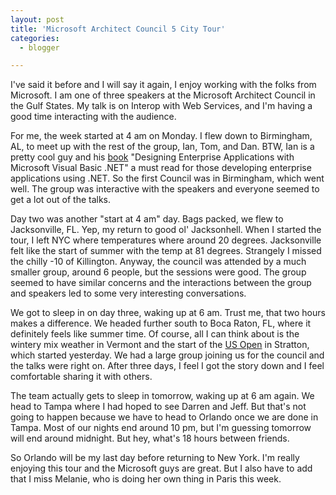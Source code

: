 ```yaml
---
layout: post
title: 'Microsoft Architect Council 5 City Tour'
categories:
  - blogger

---
```


I've said it before and I will say it again, I enjoy working with the folks from Microsoft.  I am one of three speakers at the Microsoft Architect Council in the Gulf States.  My talk is on Interop with Web Services, and I'm having a good time interacting with the audience.

For me, the week started at 4 am on Monday.  I flew down to Birmingham, AL, to meet up with the rest of the group, Ian, Tom, and Dan.  BTW, Ian is a pretty cool guy and his [book](http://www.amazon.com/exec/obidos/tg/detail/-/073561721X/qid=1047523174/sr=8-1/ref=sr_8_1/104-5489268-5846305?v=glance&amp;s=books&amp;n=507846) "Designing Enterprise Applications with Microsoft Visual Basic .NET" a must read for those developing enterprise applications using .NET.  So the first Council was in Birmingham, which went well.  The group was interactive with the speakers and everyone seemed to get a lot out of the talks.

Day two was another "start at 4 am" day.  Bags packed, we flew to Jacksonville, FL.  Yep, my return to good ol' Jacksonhell.  When I started the tour, I left NYC where temperatures where around 20 degrees.  Jacksonville felt like the start of summer with the temp at 81 degrees.  Strangely I missed the chilly -10 of Killington.  Anyway, the council was attended by a much smaller group, around 6 people, but the sessions were good.  The group seemed to have similar concerns and the interactions between the group and speakers led to some very interesting conversations.

We got to sleep in on day three, waking up at 6 am.  Trust me, that two hours makes a difference.  We headed further south to Boca Raton, FL, where it definitely feels like summer time.  Of course, all I can think about is the wintery mix weather in Vermont and the start of the [US Open](http://www.usopen-snowboarding.com/) in Stratton, which started yesterday.  We had a large group joining us for the council and the talks were right on.  After three days, I feel I got the story down and I feel comfortable sharing it with others.

The team actually gets to sleep in tomorrow, waking up at 6 am again.  We head to Tampa where I had hoped to see Darren and Jeff.  But that's not going to happen because we have to head to Orlando once we are done in Tampa. Most of our nights end around 10 pm, but I'm guessing tomorrow will end around midnight.  But hey, what's 18 hours between friends.

So Orlando will be my last day before returning to New York.  I'm really enjoying this tour and the Microsoft guys are great.  But I also have to add that I miss Melanie, who is doing her own thing in Paris this week.
